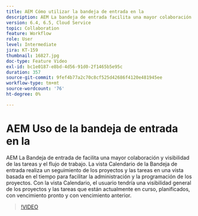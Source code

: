 ```yaml
---
title: AEM Cómo utilizar la bandeja de entrada en la
description: AEM La bandeja de entrada facilita una mayor colaboración y visibilidad en las tareas y el flujo de trabajo.
version: 6.4, 6.5, Cloud Service
topic: Collaboration
feature: Workflow
role: User
level: Intermediate
jira: KT-159
thumbnail: 16827.jpg
doc-type: Feature Video
exl-id: bc1e0187-e8bd-4d56-91d0-2f1465b5e95c
duration: 357
source-git-commit: 9fef4b77a2c70c8cf525d42686f4120e481945ee
workflow-type: tm+mt
source-wordcount: '76'
ht-degree: 0%

---
```


# AEM Uso de la bandeja de entrada en la

AEM La Bandeja de entrada de facilita una mayor colaboración y visibilidad de las tareas y el flujo de trabajo. La vista Calendario de la Bandeja de entrada realiza un seguimiento de los proyectos y las tareas en una vista basada en el tiempo para facilitar la administración y la programación de los proyectos. Con la vista Calendario, el usuario tendría una visibilidad general de los proyectos y las tareas que están actualmente en curso, planificados, con vencimiento pronto y con vencimiento anterior.

>[!VIDEO](https://video.tv.adobe.com/v/16827?quality=12&learn=on)
